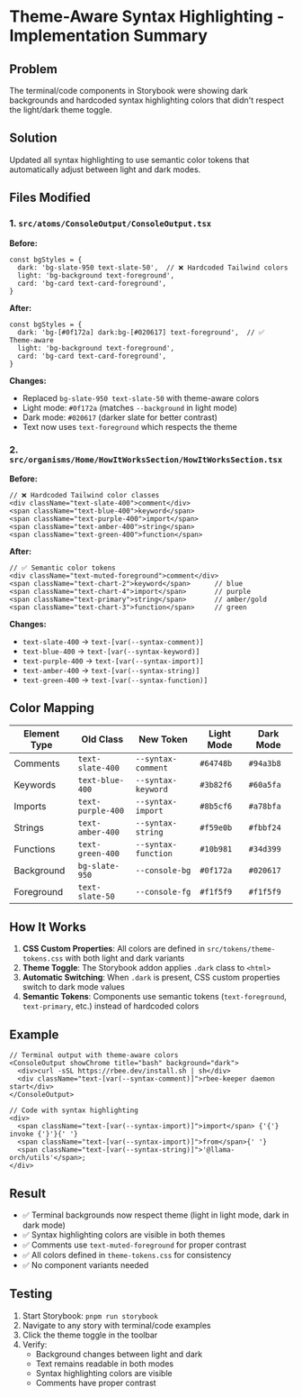# Theme-Aware Syntax Highlighting - Implementation Summary

## Problem

The terminal/code components in Storybook were showing dark backgrounds and hardcoded syntax highlighting colors that didn't respect the light/dark theme toggle.

## Solution

Updated all syntax highlighting to use semantic color tokens that automatically adjust between light and dark modes.

## Files Modified

### 1. `src/atoms/ConsoleOutput/ConsoleOutput.tsx`

**Before:**
```tsx
const bgStyles = {
  dark: 'bg-slate-950 text-slate-50',  // ❌ Hardcoded Tailwind colors
  light: 'bg-background text-foreground',
  card: 'bg-card text-card-foreground',
}
```

**After:**
```tsx
const bgStyles = {
  dark: 'bg-[#0f172a] dark:bg-[#020617] text-foreground',  // ✅ Theme-aware
  light: 'bg-background text-foreground',
  card: 'bg-card text-card-foreground',
}
```

**Changes:**
- Replaced `bg-slate-950 text-slate-50` with theme-aware colors
- Light mode: `#0f172a` (matches `--background` in light mode)
- Dark mode: `#020617` (darker slate for better contrast)
- Text now uses `text-foreground` which respects the theme

### 2. `src/organisms/Home/HowItWorksSection/HowItWorksSection.tsx`

**Before:**
```tsx
// ❌ Hardcoded Tailwind color classes
<div className="text-slate-400">comment</div>
<span className="text-blue-400">keyword</span>
<span className="text-purple-400">import</span>
<span className="text-amber-400">string</span>
<span className="text-green-400">function</span>
```

**After:**
```tsx
// ✅ Semantic color tokens
<div className="text-muted-foreground">comment</div>
<span className="text-chart-2">keyword</span>      // blue
<span className="text-chart-4">import</span>       // purple
<span className="text-primary">string</span>       // amber/gold
<span className="text-chart-3">function</span>     // green
```

**Changes:**
- `text-slate-400` → `text-[var(--syntax-comment)]`
- `text-blue-400` → `text-[var(--syntax-keyword)]`
- `text-purple-400` → `text-[var(--syntax-import)]`
- `text-amber-400` → `text-[var(--syntax-string)]`
- `text-green-400` → `text-[var(--syntax-function)]`

## Color Mapping

| Element Type | Old Class | New Token | Light Mode | Dark Mode |
|-------------|-----------|-----------|------------|-----------|
| Comments | `text-slate-400` | `--syntax-comment` | `#64748b` | `#94a3b8` |
| Keywords | `text-blue-400` | `--syntax-keyword` | `#3b82f6` | `#60a5fa` |
| Imports | `text-purple-400` | `--syntax-import` | `#8b5cf6` | `#a78bfa` |
| Strings | `text-amber-400` | `--syntax-string` | `#f59e0b` | `#fbbf24` |
| Functions | `text-green-400` | `--syntax-function` | `#10b981` | `#34d399` |
| Background | `bg-slate-950` | `--console-bg` | `#0f172a` | `#020617` |
| Foreground | `text-slate-50` | `--console-fg` | `#f1f5f9` | `#f1f5f9` |

## How It Works

1. **CSS Custom Properties**: All colors are defined in `src/tokens/theme-tokens.css` with both light and dark variants
2. **Theme Toggle**: The Storybook addon applies `.dark` class to `<html>`
3. **Automatic Switching**: When `.dark` is present, CSS custom properties switch to dark mode values
4. **Semantic Tokens**: Components use semantic tokens (`text-foreground`, `text-primary`, etc.) instead of hardcoded colors

## Example

```tsx
// Terminal output with theme-aware colors
<ConsoleOutput showChrome title="bash" background="dark">
  <div>curl -sSL https://rbee.dev/install.sh | sh</div>
  <div className="text-[var(--syntax-comment)]">rbee-keeper daemon start</div>
</ConsoleOutput>

// Code with syntax highlighting
<div>
  <span className="text-[var(--syntax-import)]">import</span> {'{'} invoke {'}'}{' '}
  <span className="text-[var(--syntax-import)]">from</span>{' '}
  <span className="text-[var(--syntax-string)]">'@llama-orch/utils'</span>;
</div>
```

## Result

- ✅ Terminal backgrounds now respect theme (light in light mode, dark in dark mode)
- ✅ Syntax highlighting colors are visible in both themes
- ✅ Comments use `text-muted-foreground` for proper contrast
- ✅ All colors defined in `theme-tokens.css` for consistency
- ✅ No component variants needed

## Testing

1. Start Storybook: `pnpm run storybook`
2. Navigate to any story with terminal/code examples
3. Click the theme toggle in the toolbar
4. Verify:
   - Background changes between light and dark
   - Text remains readable in both modes
   - Syntax highlighting colors are visible
   - Comments have proper contrast
